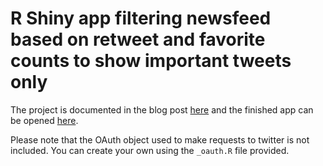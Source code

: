 R Shiny app filtering newsfeed based on retweet and favorite counts to show important tweets only
==========================

The project is documented in the blog post [here](http://www.runzemc.com/2014/08/filtered-twitter-timeline.html) and the finished app can be opened [here](http://runzemc.shinyapps.io/timeline/).

Please note that the OAuth object used to make requests to twitter is not included. You can create your own using the `_oauth.R` file provided.
